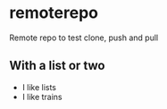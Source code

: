 remoterepo
==========

Remote repo to test clone, push and pull

## With a list or two
* I like lists
* I like trains

